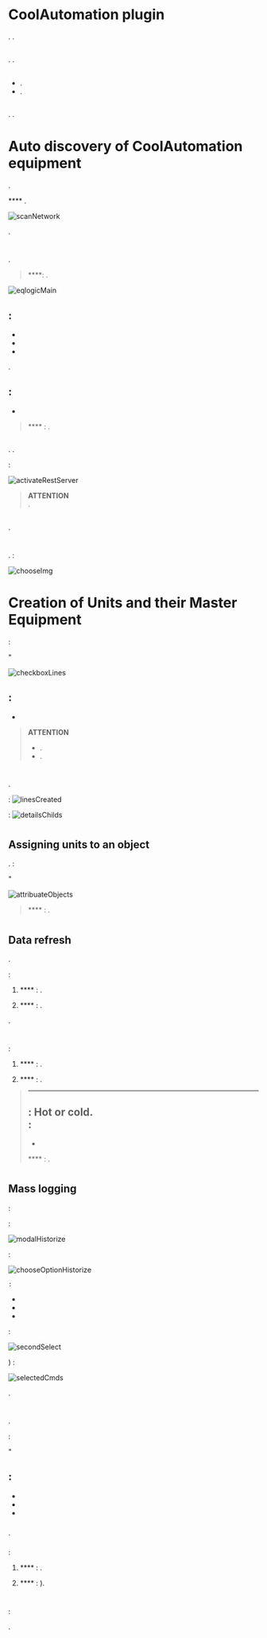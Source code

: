 # CoolAutomation plugin

. .

## 

. .

## 

- .
- .

## 

. .

# Auto discovery of CoolAutomation equipment

.

 **** .

![scanNetwork](./images/scanNetwork.png)

.




# 

.

> ****: .

![eqlogicMain](./images/eqlogicMain.png)

## 

 :
- 
- 
- 
- 

.

## 

 :
- 
- 

> **** : . 

## 

. . 

 :

![activateRestServer](./images/activateRestServer.png)

> **ATTENTION**  
> .

## 

.



# 

## 

.  :






![chooseImg](./images/chooseImg.png)

# Creation of Units and their Master Equipment

 :



"

![checkboxLines](./images/checkboxLines.png)

 :
- 
- 

> **ATTENTION**  
> - .  
> - .

# 

.

 :
![linesCreated](./images/linesCreated.png)

 :
![detailsChilds](./images/detailsChilds.png)





# 

## Assigning units to an object

.  :


"


![attribuateObjects](./images/attribuateObjects.png)

> **** : .

# 

## Data refresh

.

 :

1. **** : .

2. **** : .

.


# 

## 

 :

1. **** : .

2. **** : .

> ****  
>  : Hot or cold.  
>  :
> - 
> - 
> 
> **** : .

# 

## Mass logging

 :

 :

   ![modalHistorize](./images/modalHistorize.png)

 :

   ![chooseOptionHistorize](./images/chooseOptionHistorize.png)

    :
   - 
   - 
   - 

 :

   ![secondSelect](./images/secondSelect.png)

) :

   ![selectedCmds](./images/selectedCmds.png)

.



# 

## 

.

 :


"

 :
- 
-   
- 
- 

### 

.

### 

 :

1. **** : .

2. **** : ).

# 

 :






.